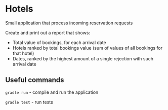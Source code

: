 # Hotels
Small application that process incoming reservation requests

Create and print out a report that shows:
- Total value of bookings, for each arrival date
- Hotels ranked by total bookings value (sum of values of all bookings for that hotel)
- Dates, ranked by the highest amount of a single rejection with such arrival date


## Useful commands

`gradle run` - compile and run the application

`gradle test` - run tests